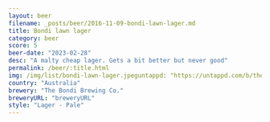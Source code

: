 ```yaml
---
layout: beer
filename: _posts/beer/2016-11-09-bondi-lawn-lager.md
title: Bondi lawn lager
category: beer
score: 5
beer-date: "2023-02-28"
desc: "A malty cheap lager. Gets a bit better but never good"
permalink: /beer/:title.html
img: /img/list/bondi-lawn-lager.jpeguntappd: "https://untappd.com/b/the-bondi-brewing-co--jims-lawn-lager/5241318"
country: "Australia"
brewery: "The Bondi Brewing Co."
breweryURL: "breweryURL"
style: "Lager - Pale"
---
```

